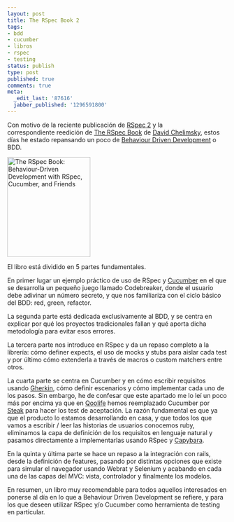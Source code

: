 ```yaml
---
layout: post
title: The RSpec Book 2
tags:
- bdd
- cucumber
- libros
- rspec
- testing
status: publish
type: post
published: true
comments: true
meta:
  _edit_last: '87616'
  jabber_published: '1296591800'
---
```

Con motivo de la reciente publicación de <a href="https://github.com/rspec">RSpec 2</a> y la correspondiente reedición de <a href="http://www.pragprog.com/titles/achbd/the-rspec-book">The RSpec Book</a> de <a href="http://davidchelimsky.net/">David Chelimsky</a>, estos días he estado repansando un poco de <a href="http://en.wikipedia.org/wiki/Behavior_Driven_Development">Behaviour Driven Development</a> o BDD.

<a title="The RSpec Book" href="http://www.pragprog.com/titles/achbd/the-rspec-book"><img class="alignright size-full wp-image-306" title="The RSpec Book" src="http://arctarus.files.wordpress.com/2011/02/the-rspec-book.jpg" alt="The RSpec Book: Behaviour-Driven Development with RSpec, Cucumber, and Friends" width="190" height="228" /></a>

El libro está dividido en 5 partes fundamentales.

En primer lugar un ejemplo práctico de uso de RSpec y <a href="http://cukes.info">Cucumber</a> en el que se desarrolla un pequeño juego llamado Codebreaker, donde el usuario debe adivinar un número secreto, y que nos familiariza con el ciclo básico del BDD: red, green, refactor.

La segunda parte está dedicada exclusivamente al BDD, y se centra en explicar por qué los proyectos tradicionales fallan y qué aporta dicha metodología para evitar esos errores.

La tercera parte nos introduce en RSpec y da un repaso completo a la librería: cómo definer expects, el uso de mocks y stubs para aislar cada test y por último cómo extenderla a través de macros o custom matchers entre otros.

La cuarta parte se centra en Cucumber y en cómo escribir requisitos usando <a href="https://github.com/aslakhellesoy/cucumber/wiki/Gherkin">Gherkin</a>, cómo definir escenarios y cómo implementar cada uno de los pasos. Sin embargo, he de confesar que este apartado me lo leí un poco más por encima ya que en <a href="http://qoolife.com">Qoolife</a> hemos reemplazado Cucumber por <a href="https://github.com/cavalle/steak">Steak</a> para hacer los test de aceptación. La razón fundamental es que ya que el producto lo estamos desarrollando en casa, y que todos los que vamos a escribir / leer las historias de usuarios conocemos ruby, eliminamos la capa de definición de los requisitos en lenguaje natural y pasamos directamente a implementarlas usando RSpec y <a href="https://github.com/jnicklas/capybara">Capybara</a>.

En la quinta y última parte se hace un repaso a la integración con rails, desde la definición de features, pasando por distintas opciones que existe para simular el navegador usando Webrat y Selenium y acabando en cada una de las capas del MVC: vista, controlador y finalmente los modelos.

En resumen, un libro muy recomendable para todos aquellos interesados en ponerse al día en lo que a Behaviour Driven Development se refiere, y para los que deseen utilizar RSpec y/o Cucumber como herramienta de testing en particular.
